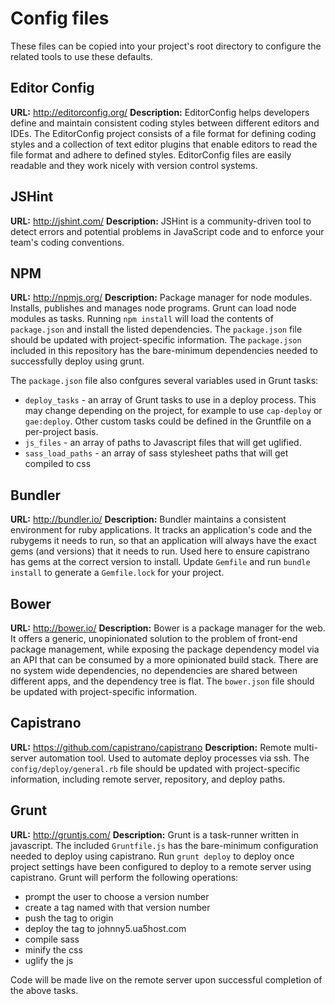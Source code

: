 # Config files

These files can be copied into your project's root directory to configure the related tools to use these defaults.

## Editor Config
**URL:** http://editorconfig.org/
**Description:** EditorConfig helps developers define and maintain consistent coding styles between different editors and IDEs. The EditorConfig project consists of a file format for defining coding styles and a collection of text editor plugins that enable editors to read the file format and adhere to defined styles. EditorConfig files are easily readable and they work nicely with version control systems.

## JSHint
**URL:** http://jshint.com/
**Description:** JSHint is a community-driven tool to detect errors and potential problems in JavaScript code and to enforce your team's coding conventions.

## NPM
**URL:** http://npmjs.org/
**Description:** Package manager for node modules. Installs, publishes and manages node programs. Grunt can load node modules as tasks. Running `npm install` will load the contents of `package.json` and install the listed dependencies. The `package.json` file should be updated with project-specific information. The `package.json` included in this repository has the bare-minimum dependencies needed to successfully deploy using grunt.

The `package.json` file also confgures several variables used in Grunt tasks:

- `deploy_tasks` - an array of Grunt tasks to use in a deploy process. This may change depending on the project, for example to use `cap-deploy` or `gae:deploy`. Other custom tasks could be defined in the Gruntfile on a per-project basis.
- `js_files` - an array of paths to Javascript files that will get uglified.
- `sass_load_paths` - an array of sass stylesheet paths that will get compiled to css

## Bundler
**URL:** http://bundler.io/
**Description:** Bundler maintains a consistent environment for ruby applications. It tracks an application's code and the rubygems it needs to run, so that an application will always have the exact gems (and versions) that it needs to run. Used here to ensure capistrano has gems at the correct version to install. Update `Gemfile` and run `bundle install` to generate a `Gemfile.lock` for your project.

## Bower
**URL:** http://bower.io/
**Description:** Bower is a package manager for the web. It offers a generic, unopinionated solution to the problem of front-end package management, while exposing the package dependency model via an API that can be consumed by a more opinionated build stack. There are no system wide dependencies, no dependencies are shared between different apps, and the dependency tree is flat. The `bower.json` file should be updated with project-specific information.

## Capistrano
**URL:** https://github.com/capistrano/capistrano
**Description:** Remote multi-server automation tool. Used to automate deploy processes via ssh. The `config/deploy/general.rb` file should be updated with project-specific information, including remote server, repository, and deploy paths.

## Grunt
**URL:** http://gruntjs.com/
**Description:** Grunt is a task-runner written in javascript. The included `Gruntfile.js` has the bare-minimum configuration needed to deploy using capistrano. Run `grunt deploy` to deploy once project settings have been configured to deploy to a remote server using capistrano. Grunt will perform the following operations:

- prompt the user to choose a version number
- create a tag named with that version number
- push the tag to origin
- deploy the tag to johnny5.ua5host.com
- compile sass
- minify the css
- uglify the js

Code will be made live on the remote server upon successful completion of the above tasks.
